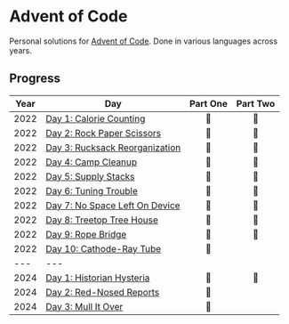 # Advent of Code

Personal solutions for [Advent of Code](https://adventofcode.com). Done in various languages across years.

## Progress
| Year | Day  | Part One | Part Two | 
|---|---|:---:|:---:|
| 2022 | [Day 1: Calorie Counting](https://adventofcode.com/2022/day/1)| 🌟 | 🌟 |
| 2022 | [Day 2: Rock Paper Scissors](https://adventofcode.com/2022/day/2)| 🌟 | 🌟 |
| 2022 | [Day 3: Rucksack Reorganization](https://adventofcode.com/2022/day/3)| 🌟 | 🌟 |
| 2022 | [Day 4: Camp Cleanup](https://adventofcode.com/2022/day/4)| 🌟 | 🌟 |
| 2022 | [Day 5: Supply Stacks](https://adventofcode.com/2022/day/5)| 🌟 | 🌟 |
| 2022 | [Day 6: Tuning Trouble](https://adventofcode.com/2022/day/6)| 🌟 | 🌟 |
| 2022 | [Day 7: No Space Left On Device](https://adventofcode.com/2022/day/7)| 🌟 | 🌟 |
| 2022 | [Day 8: Treetop Tree House](https://adventofcode.com/2022/day/8)| 🌟 | 🌟 |
| 2022 | [Day 9: Rope Bridge](https://adventofcode.com/2022/day/9)| 🌟 | 🌟 |
| 2022 | [Day 10: Cathode-Ray Tube](https://adventofcode.com/2022/day/10)| 🌟 |
|---|---|
| 2024 | [Day 1: Historian Hysteria](https://adventofcode.com/2024/day/1)| 🌟 | 🌟 |
| 2024 | [Day 2: Red-Nosed Reports](https://adventofcode.com/2024/day/2)| 🌟 |
| 2024 | [Day 3: Mull It Over](https://adventofcode.com/2024/day/3)| 🌟 |
